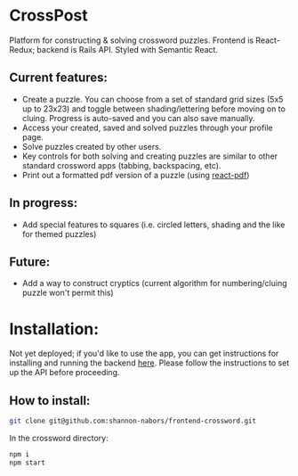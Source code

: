 # CrossPost

Platform for constructing & solving crossword puzzles.  Frontend is React-Redux; backend is Rails API.  Styled with Semantic React.

## Current features:
- Create a puzzle.  You can choose from a set of standard grid sizes (5x5 up to 23x23) and toggle between shading/lettering before moving on to cluing.  Progress is auto-saved and you can also save manually.
- Access your created, saved and solved puzzles through your profile page.
- Solve puzzles created by other users.
- Key controls for both solving and creating puzzles are similar to other standard crossword apps (tabbing, backspacing, etc).
- Print out a formatted pdf version of a puzzle (using [react-pdf](https://github.com/diegomura/react-pdf))

## In progress:
- Add special features to squares (i.e. circled letters, shading and the like for themed puzzles)

## Future:
- Add a way to construct cryptics (current algorithm for numbering/cluing puzzle won't permit this)

# Installation:

Not yet deployed; if you'd like to use the app, you can get instructions for installing and running the backend [here](https://github.com/shannon-nabors/backend-crossword).  Please follow the instructions to set up the API before proceeding.

## How to install:

```sh
git clone git@github.com:shannon-nabors/frontend-crossword.git
```
In the crossword directory:
```sh
npm i
npm start
```
